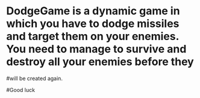 # DodgeGame is a dynamic game in which you have to dodge missiles and target them on your enemies. You need to manage to survive and destroy all your enemies before they
#will be created again. 

#Good luck
